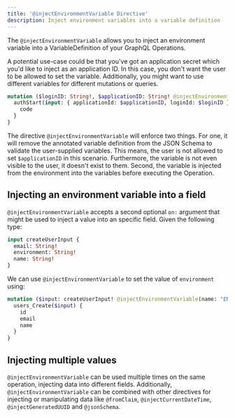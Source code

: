```yaml
---
title: '@injectEnvironmentVariable Directive'
description: Inject environment variables into a variable definition
---
```


The `@injectEnvironmentVariable` allows you to inject an environment variable into a VariableDefinition of your GraphQL Operations.

A potential use-case could be that you've got an application secret which you'd like to inject as an application ID.
In this case, you don't want the user to be allowed to set the variable.
Additionally, you might want to use different variables for different mutations or queries.

```graphql
mutation ($loginID: String!, $applicationID: String! @injectEnvironmentVariable(name: "AUTH_APP_ID")) {
  authStart(input: { applicationId: $applicationID, loginId: $loginID }) {
    code
  }
}
```

The directive `@injectEnvironmentVariable` will enforce two things.
For one, it will remove the annotated variable definition from the JSON Schema to validate the user-supplied variables.
This means, the user is not allowed to set `$applicationID` in this scenario.
Furthermore, the variable is not even visible to the user, it doesn't exist to them.
Second, the variable is injected from the environment into the variables before executing the Operation.

## Injecting an environment variable into a field

`@injectEnvironmentVariable` accepts a second optional `on:` argument that might be used to inject a value into an
specific field. Given the following type:

```graphql
input createUserInput {
  email: String!
  environment: String!
  name: String!
}
```

We can use `@injectEnvironmentVariable` to set the value of `environment` using:

```graphql
mutation ($input: createUserInput! @injectEnvironmentVariable(name: "ENVIRONMENT", on: "environment")) {
  users_Create($input) {
    id
    email
    name
  }
}
```

## Injecting multiple values

`@injectEnvironmentVariable` can be used multiple times on the same operation, injecting data into different fields.
Additionally, `@injectEnvironmentVariable` can be combined with other directives for injecting or manipulating data
like `@fromClaim`, `@injectCurrentDateTime`, `@injectGeneratedUUID` and `@jsonSchema`.
